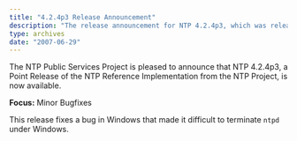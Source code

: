 ```yaml
---
title: "4.2.4p3 Release Announcement"
description: "The release announcement for NTP 4.2.4p3, which was released on June 29, 2007."
type: archives
date: "2007-06-29"
---
```


The NTP Public Services Project is pleased to announce that NTP 4.2.4p3, a Point Release of the NTP Reference Implementation from the NTP Project, is now available.

**Focus:** Minor Bugfixes

This release fixes a bug in Windows that made it difficult to terminate `ntpd` under Windows.